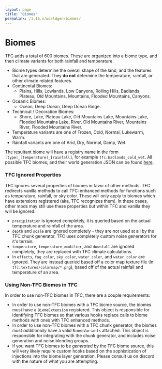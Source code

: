 ```yaml
---
layout: page
title: "Biomes"
permalink: /1.16.x/worldgen/biomes/
---
```


# Biomes

TFC adds a total of 600 biomes. These are organized into a biome type, and then climate variants for both rainfall and temperature.

- Biome types determine the overall shape of the land, and the features that are generated. They **do not** determine the temperature, rainfall, or other climate related features.
- Continental Biomes:
  - Plains, Hills, Lowlands, Low Canyons, Rolling Hills, Badlands, Plateau, Old Mountains, Mountains, Flooded Mountains, Canyons.
- Oceanic Biomes:
  - Ocean, Deep Ocean, Deep Ocean Ridge.
- Technical / Decoration Biomes:
  - Shore, Lake, Plateau Lake, Old Mountains Lake, Mountains Lake, Flooded Mountains Lake, River, Old Mountains River, Mountains River, Flooded Mountains River.
- Temperature variants are one of Frozen, Cold, Normal, Lukewarm, Warm.
- Rainfall variants are one of Arid, Dry, Normal, Damp, Wet.

The resultant biome will have a registry name in the form `[type]_[temperature]_[rainfall]`, for example `tfc:badlands_cold_wet`. All possible TFC biomes, and their world generation JSON can be found [here](https://github.com/TerraFirmaCraft/TerraFirmaCraft/tree/1.16.x/src/main/resources/data/tfc/worldgen/biome).

### TFC Ignored Properties

TFC ignores several properties of biomes in favor of other methods. TFC redirects vanilla methods to call TFC-enhanced methods for functions such as temperature, rainfall, or sky color. These will only apply to biomes which have extensions registered (aka, TFC recognizes them). In these cases, other mods may still use these properties but within TFC and vanilla they will be ignored.

- `precipitation` is ignored completely, it is queried based on the actual temperature and rainfall of the area.
- `depth` and `scale` are ignored completely - they are not used at all by the TFC chunk generator, TFC uses completely custom noise generators for it's terrain.
- `temperature`, `temperature_modifier`, and `downfall` are ignored completely, they are replaced with TFC climate calculations.
- In `effects`, `fog_color`, `sky_color`, `water_color`, and `water_color` are ignored. They are instead queried based off a color map texture file (In `tfc:textures/colormap/*.png`), based off of the actual rainfall and temperature of an area.

### Using Non-TFC Biomes in TFC

In order to use non-TFC biomes in TFC, there are a couple requirements:

- In order to use non-TFC biomes with a TFC biome source, the biomes must have a `BiomeExtension` registered. This object is responsible for identifying TFC biomes so that various hooks replace calls to biome methods with ones with TFC enhanced methods.
- In order to use non-TFC biomes with a TFC chunk generator, the biomes must *additionally* have a valid `BiomeVariants` attached. This object is responsible for integrating with the chunk generator, and includes noise generation and noise blending groups.
- If you want TFC biomes to be *generated* by the TFC biome source, this will very likely require custom hooks based on the sophistication of injections into the biome layer generation. Please consult us on discord with the nature of what you are attempting.
